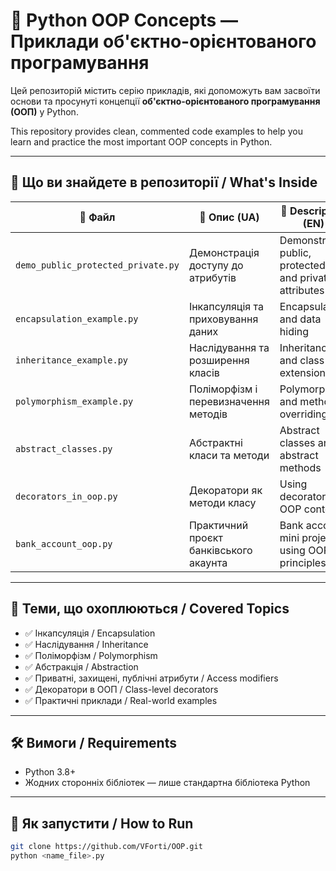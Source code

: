 # 🐍 Python OOP Concepts — Приклади об'єктно-орієнтованого програмування

Цей репозиторій містить серію прикладів, які допоможуть вам засвоїти основи та просунуті концепції **об'єктно-орієнтованого програмування (ООП)** у Python.

This repository provides clean, commented code examples to help you learn and practice the most important OOP concepts in Python.

---

## 📘 Що ви знайдете в репозиторії / What's Inside

| 📁 Файл                           | 📄 Опис (UA)                                           | 📄 Description (EN)                                     |
|----------------------------------|--------------------------------------------------------|---------------------------------------------------------|
| `demo_public_protected_private.py` | Демонстрація доступу до атрибутів                     | Demonstrates public, protected, and private attributes  |
| `encapsulation_example.py`        | Інкапсуляція та приховування даних                    | Encapsulation and data hiding                          |
| `inheritance_example.py`          | Наслідування та розширення класів                     | Inheritance and class extension                        |
| `polymorphism_example.py`         | Поліморфізм і перевизначення методів                  | Polymorphism and method overriding                     |
| `abstract_classes.py`             | Абстрактні класи та методи                            | Abstract classes and abstract methods                  |
| `decorators_in_oop.py`            | Декоратори як методи класу                            | Using decorators in OOP context                        |
| `bank_account_oop.py`             | Практичний проєкт банківського акаунта                | Bank account mini project using OOP principles         |

---

## 📌 Теми, що охоплюються / Covered Topics

- ✅ Інкапсуляція / Encapsulation  
- ✅ Наслідування / Inheritance  
- ✅ Поліморфізм / Polymorphism  
- ✅ Абстракція / Abstraction  
- ✅ Приватні, захищені, публічні атрибути / Access modifiers  
- ✅ Декоратори в ООП / Class-level decorators  
- ✅ Практичні приклади / Real-world examples

---

## 🛠 Вимоги / Requirements

- Python 3.8+
- Жодних сторонніх бібліотек — лише стандартна бібліотека Python

---

## 🚀 Як запустити / How to Run

```bash
git clone https://github.com/VForti/OOP.git
python <name_file>.py
